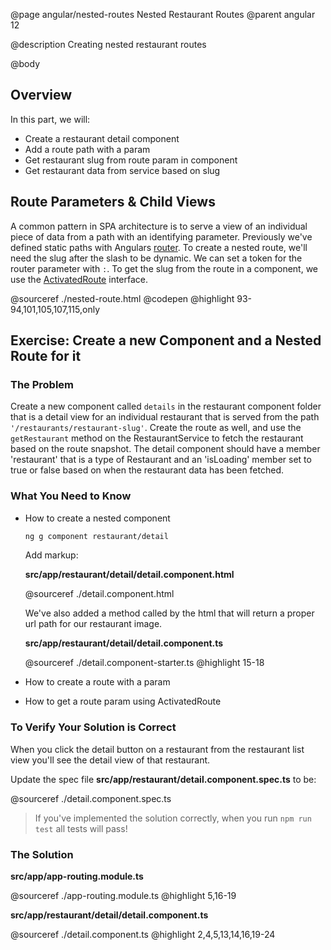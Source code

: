 @page angular/nested-routes Nested Restaurant Routes
@parent angular 12

@description Creating nested restaurant routes

@body

## Overview

In this part, we will:

- Create a restaurant detail component
- Add a route path with a param
- Get restaurant slug from route param in component
- Get restaurant data from service based on slug

## Route Parameters & Child Views

A common pattern in SPA architecture is to serve a view of an individual piece of data from a path with an identifying parameter. Previously we've defined static paths with Angulars <a href="https://angular.io/guide/router" target="_blank">router</a>. To create a nested route, we'll need the slug after the slash to be dynamic. We can set a token for the router parameter with `:`. To get the slug from the route in a component, we use the <a href="https://angular.io/api/router/ActivatedRoute" target="_blank">ActivatedRoute</a> interface.

@sourceref ./nested-route.html
@codepen
@highlight 93-94,101,105,107,115,only

## Exercise: Create a new Component and a Nested Route for it

### The Problem

Create a new component called `details` in the restaurant component folder that is a detail view for an individual restaurant that is served from the path `'/restaurants/restaurant-slug'`. Create the route as well, and use the `getRestaurant` method on the RestaurantService to fetch the restaurant based on the route snapshot. The detail component should have a member 'restaurant' that is a type of Restaurant and an 'isLoading' member set to true or false based on when the restaurant data has been fetched.

### What You Need to Know

- How to create a nested component

  ```bash
  ng g component restaurant/detail
  ```

  Add markup:

  __src/app/restaurant/detail/detail.component.html__

  @sourceref ./detail.component.html

  We've also added a method called by the html that will return a proper url path for our restaurant image.

  __src/app/restaurant/detail/detail.component.ts__

  @sourceref ./detail.component-starter.ts
  @highlight 15-18

- How to create a route with a param
- How to get a route param using ActivatedRoute

### To Verify Your Solution is Correct

When you click the detail button on a restaurant from the restaurant list view you'll see the detail view of that restaurant.

Update the spec file  __src/app/restaurant/detail.component.spec.ts__ to be:

@sourceref ./detail.component.spec.ts

> If you've implemented the solution correctly, when you run `npm run test` all tests will pass!

### The Solution

__src/app/app-routing.module.ts__

@sourceref ./app-routing.module.ts
@highlight 5,16-19

__src/app/restaurant/detail/detail.component.ts__

@sourceref ./detail.component.ts
@highlight 2,4,5,13,14,16,19-24